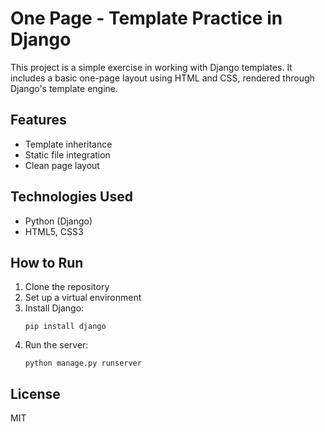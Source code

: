 
# One Page - Template Practice in Django

This project is a simple exercise in working with Django templates. It includes a basic one-page layout using HTML and CSS, rendered through Django's template engine.

## Features
- Template inheritance
- Static file integration
- Clean page layout

## Technologies Used
- Python (Django)
- HTML5, CSS3

## How to Run
1. Clone the repository
2. Set up a virtual environment
3. Install Django:
   ```
   pip install django
   ```
4. Run the server:
   ```
   python manage.py runserver
   ```

## License
MIT
